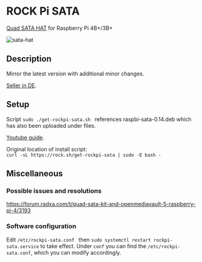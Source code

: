 # ROCK Pi SATA

[Quad SATA HAT](<https://wiki.radxa.com/Dual_Quad_SATA_HAT>) for Raspberry Pi 4B+/3B+

![sata-hat](https://setq.me/static/img/quad-sata-hat.png)

## Description
Mirror the latest version with additional minor changes.


[Seller in DE](https://shop.allnetchina.cn/collections/sata-hat/products/quad-sata-hat-case-for-raspberry-pi-4).


## Setup
Script ```sudo ./get-rockpi-sata.sh ```
references raspbi-sata-0.14.deb which has also been uploaded under files.

[Youtube guide](https://www.youtube.com/watch?v=Eix0PCB0byQ).

Original location of install script:  
```curl -sL https://rock.sh/get-rockpi-sata | sudo -E bash -```


## Miscellaneous

### Possible issues and resolutions
https://forum.radxa.com/t/quad-sata-kit-and-openmediavault-5-raspberry-pi-4/3193


### Software configuration
Edit ```/etc/rockpi-sata.conf ``` then ```sudo systemctl restart rockpi-sata.service``` to take effect. Under ```conf``` you can find the ```/etc/rockpi-sata.conf```, which you can modify accordingly.